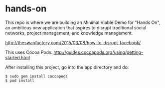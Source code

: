 # hands-on

This repo is where we are building an Minimal Viable Demo for "Hands On", an ambitious new application that aspires to disrupt traditional social networks, project management, and knowledge management.

http://theswanfactory.com/2015/03/08/how-to-disrupt-facebook/

This uses Cocoa Pods: http://guides.cocoapods.org/using/getting-started.html

After installing this project, go into the app directory and do:
```
$ sudo gem install cocoapods
$ pod install
```
